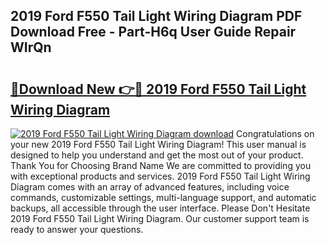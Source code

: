 ## 2019 Ford F550 Tail Light Wiring Diagram PDF Download Free - Part-H6q User Guide Repair WIrQn

# <h2><a href="http://dfk1zuj.blite.top/?on=2019+Ford+F550+Tail+Light+Wiring+Diagram">🔗Download New 👉🔴 2019 Ford F550 Tail Light Wiring Diagram</a></h2>

[![2019 Ford F550 Tail Light Wiring Diagram download](https://i.imgur.com/lujVjoI.png)](http://dfk1zuj.blite.top/?on=2019+Ford+F550+Tail+Light+Wiring+Diagram)
Congratulations on your new 2019 Ford F550 Tail Light Wiring Diagram! This user manual is designed to help you understand and get the most out of your product. Thank You for Choosing Brand Name We are committed to providing you with exceptional products and services. 2019 Ford F550 Tail Light Wiring Diagram comes with an array of advanced features, including voice commands, customizable settings, multi-language support, and automatic backups, all accessible through the user interface. Please Don't Hesitate 2019 Ford F550 Tail Light Wiring Diagram. Our customer support team is ready to answer your questions.
